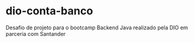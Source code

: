 # dio-conta-banco
Desafio de projeto para o bootcamp Backend Java realizado pela DIO em parceria com Santander
